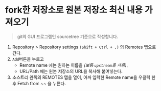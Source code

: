 # fork한 저장소로 원본 저장소 최신 내용 가져오기
> git의 GUI 프로그램인 sourcetree 기준으로 작성합니다.

1. Repository > Repository settings `(Shift + Ctrl + ,)` 의 Remotes 탭으로 간다.
2. `Add`버튼을 누르고
    - Remote name 에는 원하는 이름을 _(보통 `upstream`을 사용)_,
    - URL/Path 에는 원본 저장소의 URL을 복사해 붙여넣는다.
3. 소스트리 왼쪽의 REMOTES 탭을 열어, 아까 입력한 Remote name을 우클릭 한 후 Fetch from ~~ 을 누른다.
